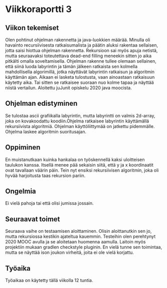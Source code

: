 # Viikkoraportti 3

## Viikon tekemiset
Olen pohtinut ohjelman rakennetta ja java-luokkien määrää. Minulla oli havainto recursiivisesta ratkaisumalista ja päätin aluksi rakentaa sellaisen, jotta saisi hiottua ohjelman rakennetta. Rekursioon sai myös apuja netistä, mutta seuraavaksi toteutettava dead-end filling meneekin sitten jo aika pitkälti omalla soveltamisella. Ohjelman rakenne tullee olemaan sellainen, että siinä luoda labyrintin ja tämän jälkeen ratkaista sen kolmella mahdollisella algorimillä, jotka näyttävät labyrintin ratkaisun ja algoritmin käyttämän ajan. Aikaan ei lasketa tulostusta, vaan ainoastaan ratkaisuun käytetty aika. Tai sitten se ratkaisee suoraan nuo kolme tapaa ja näyttää niistä vertailun. 
Aloitettu juJunit opiskelu 2020 java moocista.

## Ohjelman edistyminen
Se tulostaa ascii grafiikalla labyrintin, mutta labyrintti on valmis 2d-array, joka on kovakoodattu koodiin.Ohjelma ratkaisee labyrintin käyttämällä rekursiivista algoritmiä. Ohjelman käyttöliittymää on jatkettu pidemmälle. Ohjelma laskee algoritmin suoritusajan. 

## Oppiminen
En muistanutkaan kuinka hankalaa on työskennellä kaksi uloitteisen taulukon kanssa. Itsellä menee pää sekaisin siitä, että y ja x koordinaatit ovat tavallaan väärin päin. Tein nyt ensiksi rekursiivisen algoritmin, joka oli hyvää harjoitusta taas rekursion pariin.

## Ongelmia
Ei vielä pahoja tai että olisi jumissa jossain. 

## Seuraavat toimet
Seuraava vaihe on testaamisen aloittaminen. Olisin aloittanutkin sen jo, mutta rekursiossa kestikin ajateltua kauemmin. Testeihin olen perehtynyt 2020 MOOC avulla ja se aloitetaan huomenna aamulla. Laitoin myös projektiin mukaan gradlen checkstyle pluginin. En vielä tunne sen toimintaa, mutta se näyttää ison joukon virheitä, joita ei ole vielä korjattu.

## Työaika
Työaikaa on käytetty tällä viikolla 12 tuntia. 
